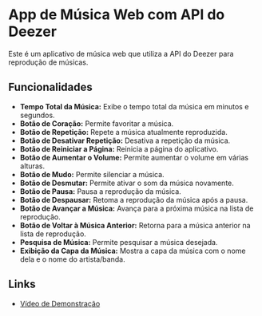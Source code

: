# App de Música Web com API do Deezer

Este é um aplicativo de música web que utiliza a API do Deezer para reprodução de músicas.

## Funcionalidades

- **Tempo Total da Música:** Exibe o tempo total da música em minutos e segundos.
- **Botão de Coração:** Permite favoritar a música.
- **Botão de Repetição:** Repete a música atualmente reproduzida.
- **Botão de Desativar Repetição:** Desativa a repetição da música.
- **Botão de Reiniciar a Página:** Reinicia a página do aplicativo.
- **Botão de Aumentar o Volume:** Permite aumentar o volume em várias alturas.
- **Botão de Mudo:** Permite silenciar a música.
- **Botão de Desmutar:** Permite ativar o som da música novamente.
- **Botão de Pausa:** Pausa a reprodução da música.
- **Botão de Despausar:** Retoma a reprodução da música após a pausa.
- **Botão de Avançar a Música:** Avança para a próxima música na lista de reprodução.
- **Botão de Voltar à Música Anterior:** Retorna para a música anterior na lista de reprodução.
- **Pesquisa de Música:** Permite pesquisar a música desejada.
- **Exibição da Capa da Música:** Mostra a capa da música com o nome dela e o nome do artista/banda.

## Links

- [Vídeo de Demonstração](https://www.instagram.com/p/C5eYAFciOCZ/)
